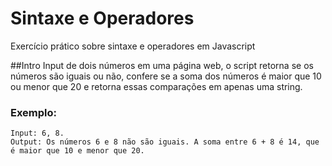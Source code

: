 # Sintaxe e Operadores
Exercício prático sobre sintaxe e operadores em Javascript

##Intro
Input de dois números em uma página web, o script retorna se os números são iguais ou não, confere se a soma dos números é maior que 10 ou menor que 20 e retorna essas comparações em apenas uma string.

### Exemplo: 

```
Input: 6, 8.
Output: Os números 6 e 8 não são iguais. A soma entre 6 + 8 é 14, que é maior que 10 e menor que 20.

```
